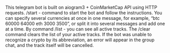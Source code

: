This telegram bot is built on aiogram3 + CoinMarketCap API using HTTP requests.
/start - command to start the bot and follow the instructions.
You can specify several currencies at once in one message, for example,
“btc 60000 64000 eth 3000 3500”, or split it into several messages and add one at a time.
By command /list - you can see all active tracks.
The /clear command clears the list of your active tracks.
If the bot was unable to recognize a crypto by its abbreviation,
an error will appear in the group chat, and the track itself will be cancelled.
